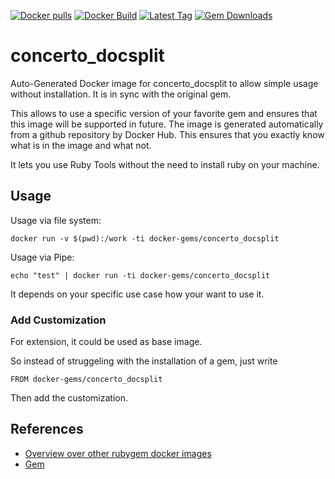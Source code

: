 [![Docker pulls](https://img.shields.io/docker/pulls/rubygem/concerto_docsplit.svg)](https://hub.docker.com/r/rubygem/concerto_docsplit/)
[![Docker Build](https://img.shields.io/docker/automated/rubygem/concerto_docsplit.svg)](https://hub.docker.com/r/rubygem/concerto_docsplit/)
[![Latest Tag](https://img.shields.io/github/tag/docker-rubygem/concerto_docsplit.svg)](https://hub.docker.com/r/rubygem/concerto_docsplit/)
[![Gem Downloads](https://img.shields.io/gem/dt/concerto_docsplit.svg)](https://rubygems.org/gems/concerto_docsplit/)
# concerto_docsplit

Auto-Generated Docker image for concerto_docsplit to allow simple usage without installation.
It is in sync with the original gem.

This allows to use a specific version of your favorite gem and ensures that this image will be supported in future.
The image is generated automatically from a github repository by Docker Hub.
This ensures that you exactly know what is in the image and what not.

It lets you use Ruby Tools without the need to install ruby on your machine.

## Usage

Usage via file system:

`docker run -v $(pwd):/work -ti docker-gems/concerto_docsplit`

Usage via Pipe:

`echo "test" | docker run -ti docker-gems/concerto_docsplit`

It depends on your specific use case how your want to use it.

### Add Customization

For extension, it could be used as base image.

So instead of struggeling with the installation of a gem, just write

`FROM docker-gems/concerto_docsplit`

Then add the customization.

## References

 - [Overview over other rubygem docker images](https://github.com/thinkbot/docker-rubygem)
 - [Gem](https://rubygems.org/gems/concerto_docsplit/)
